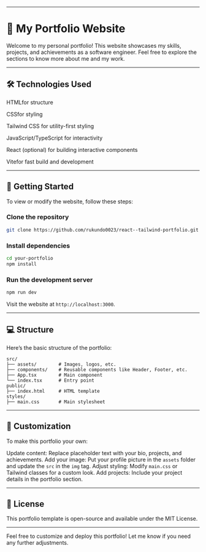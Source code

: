 
---

# 🌟 My Portfolio Website

Welcome to my personal portfolio! This website showcases my skills, projects, and achievements as a software engineer. Feel free to explore the sections to know more about me and my work.

---

## 🛠️ Technologies Used

HTMLfor structure

CSSfor styling

Tailwind CSS for utility-first styling

JavaScript/TypeScript for interactivity

React (optional) for building interactive components

Vitefor fast build and development

---

## 🚀 Getting Started

To view or modify the website, follow these steps:

### Clone the repository

```bash
git clone https://github.com/rukundo0023/react--tailwind-portfolio.git
```

### Install dependencies

```bash
cd your-portfolio
npm install
```

### Run the development server

```bash
npm run dev
```

Visit the website at `http://localhost:3000`.

---

## 💻 Structure

Here’s the basic structure of the portfolio:

```
src/
├── assets/        # Images, logos, etc.
├── components/    # Reusable components like Header, Footer, etc.
├── App.tsx        # Main component
└── index.tsx      # Entry point
public/
├── index.html     # HTML template
styles/
├── main.css       # Main stylesheet
```

---

## 🎨 Customization

To make this portfolio your own:

Update content: Replace placeholder text with your bio, projects, and achievements.
Add your image: Put your profile picture in the `assets` folder and update the `src` in the `img` tag.
Adjust styling: Modify `main.css` or Tailwind classes for a custom look.
Add projects: Include your project details in the portfolio section.

---

## 📄 License

This portfolio template is open-source and available under the MIT License.

---

Feel free to customize and deploy this portfolio! Let me know if you need any further adjustments.
